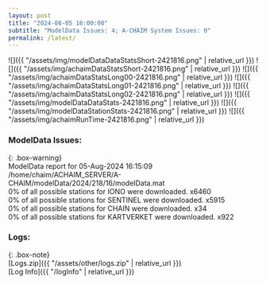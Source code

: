 ```yaml
---
layout: post
title: "2024-08-05 16:00:00"
subtitle: "ModelData Issues: 4; A-CHAIM System Issues: 0"
permalink: /latest/
---
```


![]({{ "/assets/img/modelDataDataStatsShort-2421816.png" | relative_url }})
![]({{ "/assets/img/achaimDataStatsShort-2421816.png" | relative_url }})
![]({{ "/assets/img/achaimDataStatsLong00-2421816.png" | relative_url }})
![]({{ "/assets/img/achaimDataStatsLong01-2421816.png" | relative_url }})
![]({{ "/assets/img/achaimDataStatsLong02-2421816.png" | relative_url }})
![]({{ "/assets/img/modelDataDataStats-2421816.png" | relative_url }})
![]({{ "/assets/img/modelDataStationStats-2421816.png" | relative_url }})
![]({{ "/assets/img/achaimRunTime-2421816.png" | relative_url }})


### ModelData Issues:  
  
{: .box-warning}  
 ModelData report for 05-Aug-2024 16:15:09   
 /home/chaim/ACHAIM_SERVER/A-CHAIM/modelData/2024/218/16/modelData.mat   
 0% of all possible stations for IONO were downloaded. x6460   
 0% of all possible stations for SENTINEL were downloaded. x5915   
 0% of all possible stations for CHAIN were downloaded. x34   
 0% of all possible stations for KARTVERKET were downloaded. x922   
  


### Logs:  
  
{: .box-note}  
[Logs.zip]({{ "/assets/other/logs.zip" | relative_url }})  
[Log Info]({{ "/logInfo" | relative_url }})  
